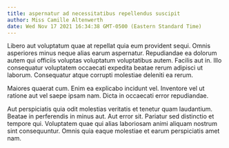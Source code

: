 ```yaml
---
title: aspernatur ad necessitatibus repellendus suscipit
author: Miss Camille Altenwerth
date: Wed Nov 17 2021 16:34:38 GMT-0500 (Eastern Standard Time)
---
```

Libero aut voluptatum quae at repellat quia eum provident sequi. Omnis asperiores minus neque alias earum aspernatur. Repudiandae ea dolorum autem qui officiis voluptas voluptatum voluptatibus autem. Facilis aut in. Illo consequatur voluptatem occaecati expedita beatae rerum adipisci ut laborum. Consequatur atque corrupti molestiae deleniti ea rerum.

 Maiores quaerat cum. Enim ea explicabo incidunt vel. Inventore vel ut ratione aut vel saepe ipsam nam. Dicta in occaecati error repudiandae.

 Aut perspiciatis quia odit molestias veritatis et tenetur quam laudantium. Beatae in perferendis in minus aut. Aut error sit. Pariatur sed distinctio et tempore qui. Voluptatem quae qui alias laboriosam animi aliquam nostrum sint consequuntur. Omnis quia eaque molestiae et earum perspiciatis amet nam.